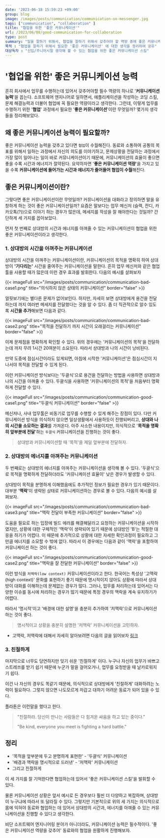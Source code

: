 ```yaml
---
date: '2023-06-18 15:59:23 +09:00'
group: blog
image: /images/posts/communication/communication-on-messenger.jpg
tags: ["communication", "collaboration" ]
title: "협업을 위한 '좋은 커뮤니케이션'"
url: /2023/06/08/good-communication-for-collaboration
type: post
summary: "일을 잘하기 위해서, 협업을 잘하기 위해서 갖추어야 할 역량 중에 좋은 커뮤니케이션을 빼놓을 수 없다. 그렇다면 좋은 커뮤니케이션이란 무엇일까? 생각을 정리해보았다."
목적 : "협업을 잘하기 위해서 필요한 '좋은 커뮤니케이션' 에 대한 생각을 정리하여 공유"
대상독자 : "신입/주니어시절 생각해 볼 수 있는 협업을 위한 좋은 커뮤니케이션 스킬"
---
```


# '협업을 위한' 좋은 커뮤니케이션 능력

흔히 회사에서 업무를 수행하는데 있어서 갖추어야할 필수 역량의 하나로 '**커뮤니케이션 능력**'을 꼽는다. 
소프트웨어 엔지니어로 일하면서, 애플리케이션을 작성하는 코딩 스킬, 문제 해결능력과 더불어 협업에 꼭 필요한 역량이라고 생각한다.
그런데, 이렇게 업무를 수행하기 위한 '**협업**' 과정에서 필요한 '**좋은 커뮤니케이션**'이란 무엇일까? 몇가지 생각들을 정리해보았다.

## 왜 좋은 커뮤니케이션 능력이 필요할까?

좋은 커뮤니케이션 능력을 갖추고 있다면 `협업`이 수월해진다. 동료와 소통하여 공통의 목표를 위해서 일하는 과정에서
자신의 의도를 이야기하고, 문제상황을 전달하는 과정에서 가장 많이 일어나는 일이 바로 커뮤니케이션이기 때문에, 커뮤니케이션의 효율이 좋으면 좋을 수록 시간과 에너지가 절약된다.
요약하자면 '**좋은 커뮤니케이션 역량**'을 가지고 있을 수록 **커뮤니케이션에 들어가는 시간과 에너지가 줄어들어 협업이 수월**해진다.

## 좋은 커뮤니케이션이란?

그렇다면 좋은 커뮤니케이션이란 무엇일까? 커뮤니케이션을 대화라고 정의하면 말을 유창하게 하는 것이 좋은 커뮤니케이션일까? 요즘은 말보다는 업무 메신저 (슬랙, 잔디, 카카오톡(?))으로 이야기 하는 경우가 많은데, 
메세지를 작성을 잘 해야한다는 것일까? 간단하게 세 가지를 꼽아보았다.

먼저 첫 번째로 상대방의 시간과 에너지를 아껴줄 수 있는 커뮤니케이션이 협업을 위한 좋은 커뮤니케이션이라고 생각한다.

### 1. 상대방의 시간을 아껴주는 커뮤니케이션

상대방의 시간을 아껴주는 커뮤니케이션이란, 커뮤니케이션의 목적을 명확히 하여 상대방이 **'기다리는'** 시간을 줄여주는 커뮤니케이션을 말한다. 흔히 업무 메신저와 같은 협업툴을 사용할 때가 많은데 이런 경우 효과를 발휘한다.
다음의 예시를 살펴보자

{{< imageFull src="/images/posts/communication/communication-bad-case1.png" title="의식하지 않은 상태의 커뮤니케이션" border="false" >}}

얼핏보기에는 별다른 문제가 없어보인다. 하지만, 자세히 보면 상대방에게 용건을 전달하는데 까지 여러번 메세지를 전달했다는 것을 알 수 있다. 좀 더 직관적으로 알수 있도록 **시간을 추가**해보면 다음과 같다.

{{< imageFull src="/images/posts/communication/communication-bad-case2.png" title="목적을 전달하기 까지 시간이 오래걸리는 커뮤니케이션" border="false" >}}

이제 문제점을 명확하게 확인할 수 있다. 위의 경우에는 '커뮤니케이션의 목적'을 전달하는데 까지 무려 1시간 20여분이 소요된다. 따라서 상대방과 나의 시간이 낭비된다. 

만약 도중에 점심시간이라도 있게되면, 아침에 시작한 '커뮤니케이션'은 점심시간이 지나서야 목적을 전달할 수 있게 된다. 

이런 커뮤니케이션 방식보다는 '두괄식'으로 용건을 전달하는 방법을 사용하면 상대방과 나의 시간을 아껴줄 수 있다. 두괄식을 사용하면 '커뮤니케이션의 목적'을 처음부터 명확하게 전달할 수 있다.

{{< imageFull src="/images/posts/communication/communication-good-case1.png" title="두괄식 커뮤니케이션" border="false" >}}

메신저나, 사내 업무툴은 비동기로 업무를 수행할 수 있게 해주는 장점이 있다. 다만 커뮤니케이션 방식을 의식하지 않으면 일상생활에서 사용하듯이 진행되버리고, **상대와 나의 시간을 소모하는 결과**를 가져온다. 
아주 사소한 내용이지만, 의식적으로 '**목적을 명확히 앞부분에 전달**'하는 `두괄식` 커뮤니케이션을 진행하는 것이 좋다.

> 상대방과 커뮤니케이션할 때 '목적'을 제일 앞부분에 전달하자. 

### 2. 상대방의 에너지를 아껴주는 커뮤니케이션

두 번째로는 상대방의 에너지를 아껴주는 커뮤니케이션을 생각해 볼 수 있다. '두괄식'으로 목적을 명확하게 전달하더라도 '커뮤니케이션 효율이' 낮은 경우가 발생할 수 있다. 

상대방이 목적을 분명하게 이해했음에도 추가적인 정보가 필요한 경우가 있기 때문이다. 대부분 '**맥락**'이 생략된 상태로 커뮤니케이션하는 경우로 볼 수 있다. 다음의 예시를 살펴보자.

{{< imageFull src="/images/posts/communication/communication-bad-case3.png" title="맥락 전달이 부족한 커뮤니케이션" border="false" >}}

도움을 필요로 하는 입장에 빌드 에러를 해결해달라고 요청하는 커뮤니케이션을 시작하였지만, 상황에 대한 구체적인 '맥락'이 생략되어 있기 때문에 상대방인 'B'는 적절한 대응을 하기가 어렵다. 
이 때문에 추가적으로 상황에 대한 자세한 확인과정이 필요하고 그만큼 에너지를 소모할 수 밖에 없다. 따라서 이 경우에는 다음과 같이 '맥락'을 포함하여 커뮤니케이션 하는 것이 좋다.

{{< imageFull src="/images/posts/communication/communication-good-case2.png" title="맥락을 잘 전달한 커뮤니케이션" border="false" >}}

이런 방식을 `저맥락(low context)` 커뮤니케이션이라고 한다. 한국어는 특성상 '고맥락(high context)' 문화를 표현하기 좋기 때문에 명시적이지 않아도 상황에 따라서
상대방이 대화를 이해하는데 문제없는 경우가 많다. 그러나, 업무를 처리하는데 있어서는 다양한 이슈를 동시에 처리하는 경우가 많기 때문에 특정 경우의 맥락을 계속 유지하기가 어렵다.

따라서 '명시적'이고 '배경에 대한 설명'을 충분히 추가하여 '저맥락'으로 커뮤니케이션 하는 것이 좋다.

> 명시적이고 상황을 충분히 설명한 '저맥락' 커뮤니케이션을 고민하자.

* 고맥락, 저맥락에 대해서 자세히 알아보려면 다음의 글을 읽어보자 [링크](https://blog.naver.com/cjylingua/221273733217)

### 3. 친절하게

마지막으로 너무도 당연하지만 잊기 쉬운 '친절하게' 이다. 누구나 자신의 업무가 바쁘고 스트레쓰를 받기 쉽기 때문에 누군가 말을 걸어오거나, 업무를 요청받을 때 날카로워지기 쉽다. 

이건 나 자신의 경우도 똑같기 때문에, 의식적으로 상대방에게 '친절하게' 대화하려는 노력이 필요하다. 그렇지 않으면 나도모르게 차갑고 대하기 어려운 동료가 되어 있을 수 있다.

플라톤은 이런말을 했다고 한다.

> "친절하라. 당신이 만나는 사람들은 다 힘겨운 싸움을 하고 있는 중이다."
> 
> "Be kind, everyone you meet is fighting a hard battle."

## 정리

- '목적을 앞부분에 두고 분명하게 표현한' - '두괄식' 커뮤니케이션
- '배경과 맥락을 명시적으로 드러낸' - '저맥락' 커뮤니케이션
- 그리고 친절하게

이 세 가지를 잘 기억한다면 협업하는데 있어서 '좋은 커뮤니케이션 스킬'을 발휘할 수 있다.

물론 커뮤니케이션 상황은 앞서 예시로 든 경우보다 훨씬 더 다양하고 복잡하며, 상대방이 누구냐에 따라서 또 달라질 수 있다.
그렇지만 기본적으로 위의 세 가지는 의식적으로 몸에 익혀야 동료와 협업하는 데 있어서 상대방의 시간과, 에너지를 아껴줄 수 있는 커뮤니케이션을 진행할 수 있다고 생각한다.

비단 소프트웨어 엔지니어링 분야가 아니더라도, 커뮤니케이션 능력은 필수적이다. '좋은 커뮤니케이션 역량을 갖추어' 동료와의 협업을 원활하게 진행해보자.
